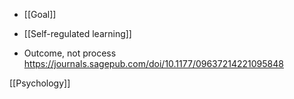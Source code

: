 - [[Goal]]
- [[Self-regulated learning]]

- Outcome, not process https://journals.sagepub.com/doi/10.1177/09637214221095848

[[Psychology]]
